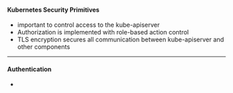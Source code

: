 #### Kubernetes Security Primitives
- important to control access to the kube-apiserver
- Authorization is implemented with role-based action control 
- TLS encryption secures all communication between kube-apiserver and other components
___
#### Authentication
- 